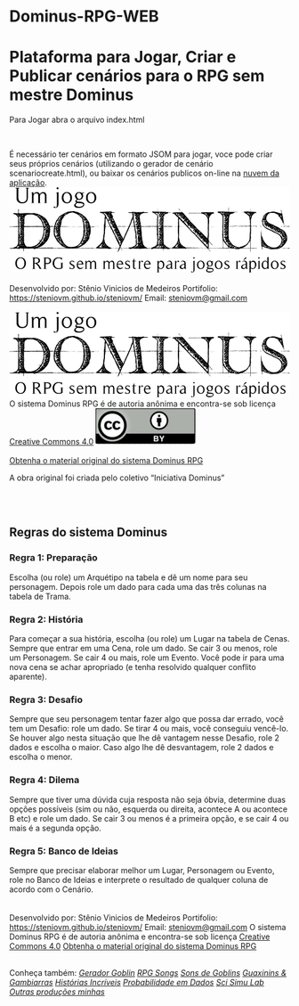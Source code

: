 # Dominus-RPG-WEB

<h1>Plataforma para Jogar, Criar e Publicar cenários para o RPG sem mestre Dominus</h1>

<p>Para Jogar abra o arquivo index.html</p>
<br>
<p>É necessário ter cenários em formato JSOM para jogar, voce pode criar seus próprios cenários (utilizando o gerador de cenário scenariocreate.html), ou baixar os cenários publicos on-line na <a href="https://drive.google.com/drive/folders/1yCx5s9EAQGN5evy2Ff7jkSUi_O8VI71A?usp=sharing">nuvem da aplicação</a>.
<br>
<a href="https://arquivorpg.com.br/dominus/"><img src="./imgs/logo-dominus.png"></a>
<br><br>
<span>Desenvolvido por: Stênio Vinicios de Medeiros</span>
<span>Portifolio: <a href="https://steniovm.github.io/steniovm/" alt="Meu portifolio de projetos">https://steniovm.github.io/steniovm/</a></span>
<span>Email: <a href="mailto:steniovm@gmail.com" alt="Meu email">steniovm@gmail.com</a></span>
<br><br>
<img id="aboutd" src="./imgs/logo-dominus.png">
<br>
<span>O sistema Dominus RPG é de autoria anônima e encontra-se sob licença <a href="https://creativecommons.org/licenses/by/4.0/deed.pt-br" target="_blank">Creative Commons
4.0</a></span>
<img id="aboutcc" src="./imgs/CC-BY-180x65.jpg">
<br><br>
<span><a href="https://docs.google.com/document/d/1dpwhswNvg2cgHPJ-7bnlg43MF0mvACDjd4QmrBLjBI4/edit#heading=h.y1t6y85ts5ut" target="_blank">Obtenha o material original do sistema Dominus RPG</a></span>
<p>A obra original foi criada pelo coletivo “Iniciativa Dominus”</p>
<br><br>
<h2>Regras do sistema Dominus</h2>
<h3>Regra 1: Preparação</h3>
<article>Escolha (ou role) um Arquétipo na tabela e dê um nome para seu personagem. Depois role um dado para cada uma das três colunas na tabela de Trama.</article>
<h3>Regra 2: História</h3>
<article>Para começar a sua história, escolha (ou role) um Lugar na tabela de Cenas. Sempre que entrar em uma Cena, role um dado. Se cair 3 ou menos, role um Personagem. Se cair 4 ou mais, role um Evento. Você pode ir para uma nova cena se achar apropriado (e tenha resolvido qualquer conflito aparente).</article>
<h3>Regra 3: Desafio</h3>
<article>Sempre que seu personagem tentar fazer algo que possa dar errado, você tem um Desafio: role um dado. Se tirar 4 ou mais, você conseguiu vencê-lo. Se houver algo nesta situação que lhe dê vantagem nesse Desafio, role 2 dados e escolha o maior. Caso algo lhe dê desvantagem, role 2 dados e escolha o menor.</article>
<h3>Regra 4: Dilema</h3>
<article>Sempre que tiver uma dúvida cuja resposta não seja óbvia, determine duas opções possíveis (sim ou não, esquerda ou direita, acontece A ou acontece B etc) e role um dado. Se cair 3 ou menos é a primeira opção, e se cair 4 ou mais é a segunda opção.</article>
<h3>Regra 5: Banco de Ideias</h3>
<article>Sempre que precisar elaborar melhor um Lugar, Personagem ou Evento, role no Banco de Ideias e interprete o resultado de qualquer coluna de acordo com o Cenário.</article>
<br><br>
<span>Desenvolvido por: Stênio Vinicios de Medeiros</span>
<span>Portifolio: <a href="https://steniovm.github.io/steniovm/" alt="Meu portifolio de projetos">https://steniovm.github.io/steniovm/</a></span>
<span>Email: <a href="mailto:steniovm@gmail.com" alt="Meu email">steniovm@gmail.com</a></span>
<span>O sistema Dominus RPG é de autoria anônima e encontra-se sob licença <a href="https://creativecommons.org/licenses/by/4.0/deed.pt-br" target="_blank">Creative Commons 4.0</a></span>
<span><a href="https://docs.google.com/document/d/1dpwhswNvg2cgHPJ-7bnlg43MF0mvACDjd4QmrBLjBI4/edit#heading=h.y1t6y85ts5ut" target="_blank">Obtenha o material original do sistema Dominus RPG</a></span>
<br><br>

<span>Conheça também:</span>
<a href="https://steniovm.github.io/steniovm/GeradorGoblin/index.html" target="_blank"><i>Gerador Goblin</i></a>
<a href="https://steniovm.github.io/steniovm/RPGSongs/index.html" target="_blank"><i>RPG Songs</i></a>
<a href="https://steniovm.github.io/steniovm/GoblinSongs/index.html" target="_blank"><i>Sons de Goblins</i></a>
<a href="https://guaxinimonline.onrender.com/" target="_blank"><i>Guaxinins &amp; Gambiarras</i></a>
<a href="https://historias-incriveis.onrender.com/" target="_blank"><i>Histórias Incríveis</i></a>
<a href="https://steniovm.github.io/steniovm/DiceProbability/index.html" target="_blank"><i>Probabilidade em Dados</i></a>
<a href="https://scisimulab.com.br/" target="_blank"><i>Sci Simu Lab</i></a>
<a href="https://steniovm.github.io/steniovm/" target="_blank"><i>Outras produções minhas</i></a>
